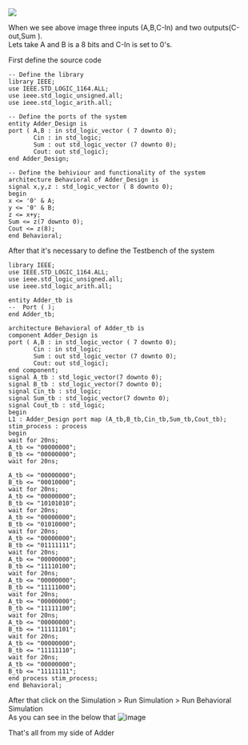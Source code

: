 <img src = https://cdncontribute.geeksforgeeks.org/wp-content/uploads/1-77.png >

When we see above image three inputs (A,B,C-In) and two outputs(C-out,Sum ). <br>
Lets take A and B is a 8 bits and C-In is set to 0's.

First define the source code
```JS
-- Define the library 
library IEEE;
use IEEE.STD_LOGIC_1164.ALL;
use ieee.std_logic_unsigned.all;
use ieee.std_logic_arith.all;

-- Define the ports of the system
entity Adder_Design is
port ( A,B : in std_logic_vector ( 7 downto 0);
       Cin : in std_logic;
       Sum : out std_logic_vector (7 downto 0);
       Cout: out std_logic);
end Adder_Design;

-- Define the behiviour and functionality of the system
architecture Behavioral of Adder_Design is
signal x,y,z : std_logic_vector ( 8 downto 0);
begin
x <= '0' & A;
y <= '0' & B;
z <= x+y;
Sum <= z(7 downto 0);
Cout <= z(8);
end Behavioral;
```

After that it's necessary to define the Testbench of the system
```Js 
library IEEE;
use IEEE.STD_LOGIC_1164.ALL;
use ieee.std_logic_unsigned.all;
use ieee.std_logic_arith.all;

entity Adder_tb is
--  Port ( );
end Adder_tb;

architecture Behavioral of Adder_tb is
component Adder_Design is
port ( A,B : in std_logic_vector ( 7 downto 0);
       Cin : in std_logic;
       Sum : out std_logic_vector (7 downto 0);
       Cout: out std_logic);
end component;
signal A_tb : std_logic_vector(7 downto 0);
signal B_tb : std_logic_vector(7 downto 0);
signal Cin_tb : std_logic;
signal Sum_tb : std_logic_vector(7 downto 0);
signal Cout_tb : std_logic;
begin
L1 : Adder_Design port map (A_tb,B_tb,Cin_tb,Sum_tb,Cout_tb);
stim_process : process
begin
wait for 20ns;
A_tb <= "00000000";
B_tb <= "00000000";
wait for 20ns;

A_tb <= "00000000";
B_tb <= "00010000";
wait for 20ns;
A_tb <= "00000000";
B_tb <= "10101010";
wait for 20ns;
A_tb <= "00000000";
B_tb <= "01010000";
wait for 20ns;
A_tb <= "00000000";
B_tb <= "01111111";
wait for 20ns;
A_tb <= "00000000";
B_tb <= "11110100";
wait for 20ns;
A_tb <= "00000000";
B_tb <= "11111000";
wait for 20ns;
A_tb <= "00000000";
B_tb <= "11111100";
wait for 20ns;
A_tb <= "00000000";
B_tb <= "11111101";
wait for 20ns;
A_tb <= "00000000";
B_tb <= "11111110";
wait for 20ns;
A_tb <= "00000000";
B_tb <= "11111111";
end process stim_process;
end Behavioral;
```
After that click on the Simulation > Run Simulation > Run Behavioral Simulation <br>
As you can see in the below that 
![image](https://user-images.githubusercontent.com/71962033/152110618-7b48c1ab-6e59-49cc-94e5-787d7a5ecec0.png)

That's all from my side of Adder 
